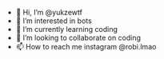 - 👋 Hi, I’m @yukzewtf
- 👀 I’m interested in bots
- 🌱 I’m currently learning coding
- 💞️ I’m looking to collaborate on coding
- 📫 How to reach me instagram @robi.lmao

<!---
yukzewtf/yukzewtf is a ✨ special ✨ repository because its `README.md` (this file) appears on your GitHub profile.
You can click the Preview link to take a look at your changes.
--->
